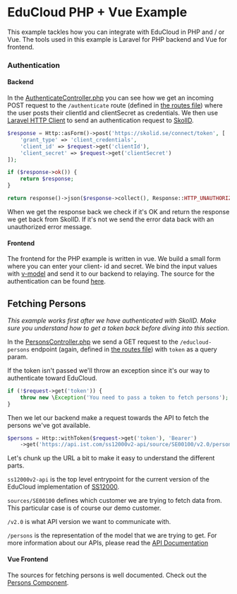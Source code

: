 # EduCloud PHP + Vue Example
This example tackles how you can integrate with EduCloud in PHP and / or Vue.
The tools used in this example is Laravel for PHP backend and Vue for frontend.

### Authentication
#### Backend
In the [AuthenticateController.php](./app/Http/Controllers/AuthenticateController.php) you can see how we get an incoming POST request to the `/authenticate` route (defined in [the routes file](./routes/web.php)) where the user posts their clientId and clientSecret as credentials.
We then use [Laravel HTTP Client](https://laravel.com/docs/8.x/http-client) to send an authentication request to [SkolID](https://skolid.se/).

```php
$response = Http::asForm()->post('https://skolid.se/connect/token', [
    'grant_type' => 'client_credentials',
    'client_id' => $request->get('clientId'),
    'client_secret' => $request->get('clientSecret')
]);

if ($response->ok()) {
    return $response;
}

return response()->json($response->collect(), Response::HTTP_UNAUTHORIZED);
```
When we get the response back we check if it's OK and return the response we get back from SkolID. If it's not we send the error data back with an unauthorized error message.

#### Frontend
The frontend for the PHP example is written in vue. We build a small form where you can enter your client- id and secret. We bind the input values with [v-model](https://vuejs.org/v2/guide/forms.html) and send it to our backend to relaying.
The source for the authentication can be found [here](./resources/js/Components/Authentication.vue).

## Fetching Persons
_This example works first after we have authenticated with SkolID. Make sure you understand how to get a token back before diving into this section._

In the [PersonsController.php](./app/Http/Controllers/EduCloud/PersonsController.php) we send a GET request to the `/educloud-persons` endpoint (again, defined in [the routes file](./routes/web.php)) with `token` as a query param.

If the token isn't passed we'll throw an exception since it's our way to authenticate toward EduCloud.
```php
if (!$request->get('token')) {
    throw new \Exception('You need to pass a token to fetch persons');
}
```
Then we let our backend make a request towards the API to fetch the persons we've got available.
```php
$persons = Http::withToken($request->get('token'), 'Bearer')
    ->get('https://api.ist.com/ss12000v2-api/source/SE00100/v2.0/persons');
```
Let's chunk up the URL a bit to make it easy to understand the different parts.

`ss12000v2-api` is the top level entrypoint for the current version of the EduCloud implementation of [SS12000](https://www.sis.se/produkter/informationsteknik-kontorsutrustning/ittillampningar/ittillampningar-inom-utbildning/ss-120002020/).

`sources/SE00100` defines which customer we are trying to fetch data from. This particular case is of course our demo customer.

`/v2.0` is what API version we want to communicate with.

`/persons` is the representation of the model that we are trying to get. For more information about our APIs, please read the [API Documentation](https://api.ist.com/ss12000v2-api/)

#### Vue Frontend
The sources for fetching persons is well documented. Check out the [Persons Component](./resources/js/Components/Persons.vue).